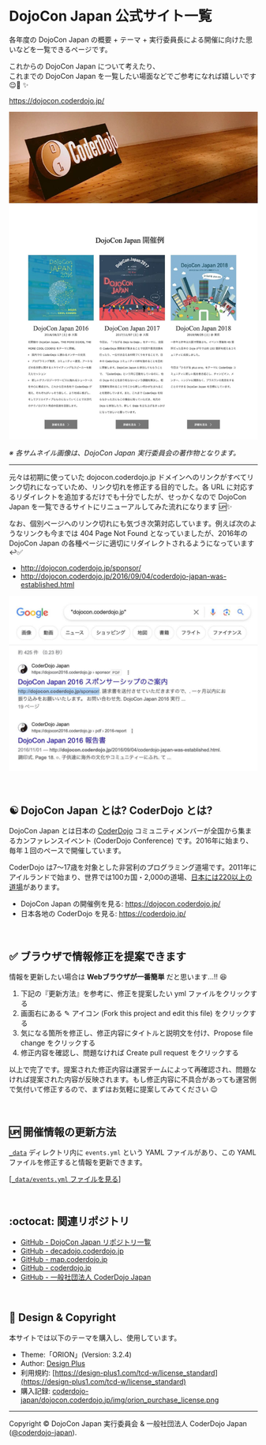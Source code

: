 # DojoCon Japan 公式サイト一覧

各年度の DojoCon Japan の概要 + テーマ + 実行委員長による開催に向けた思いなどを一覧できるページです。

これからの DojoCon Japan について考えたり、   
これまでの DojoCon Japan を一覧したい場面などでご参考になれば嬉しいです 😌💭 ✨

https://dojocon.coderdojo.jp/

[![DojoCon Japan 開催例](https://github.com/coderdojo-japan/dojocon.coderdojo.jp/blob/main/img/screenshot.jpg)](https://dojocon.coderdojo.jp/)

_※ 各サムネイル画像は、DojoCon Japan 実行委員会の著作物となります。_

-----

元々は初期に使っていた dojocon.coderdojo.jp ドメインへのリンクがすべてリンク切れになっていため、リンク切れを修正する目的でした。各 URL に対応するリダイレクトを追加するだけでも十分でしたが、せっかくなので DojoCon Japan を一覧できるサイトにリニューアルしてみた流れになります 🆙✨

なお、個別ページへのリンク切れにも気づき次第対応しています。例えば次のようなリンクも今までは 404 Page Not Found となっていましたが、2016年の DojoCon Japan の各種ページに適切にリダイレクトされるようになっています ↩️✅

- http://dojocon.coderdojo.jp/sponsor/
- http://dojocon.coderdojo.jp/2016/09/04/coderdojo-japan-was-established.html

[![Google 検索 - "dojocon.coderdojo.jp"](https://github.com/coderdojo-japan/dojocon.coderdojo.jp/blob/main/img/google-search-result.jpg)](https://www.google.com/search?q=%22dojocon.coderdojo.jp%22)

<br>

## :yin_yang: DojoCon Japan とは? CoderDojo とは?

DojoCon Japan とは日本の [CoderDojo](https://github.com/coderdojo-japan) コミュニティメンバーが全国から集まるカンファレンスイベント (CoderDojo Conference) です。2016年に始まり、毎年１回のペースで開催しています。

CoderDojo は7〜17歳を対象とした非営利のプログラミング道場です。2011年にアイルランドで始まり、世界では100カ国・2,000の道場、[日本には220以上の道場](https://coderdojo.jp/)があります。

- DojoCon Japan の開催例を見る: https://dojocon.coderdojo.jp/
- 日本各地の CoderDojo を見る:  https://coderdojo.jp/

<br>

## :white_check_mark: ブラウザで情報修正を提案できます

情報を更新したい場合は **Webブラウザが一番簡単** だと思います...!! 😆

1. 下記の『更新方法』を参考に、修正を提案したい yml ファイルをクリックする
2. 画面右にある ✎ アイコン (Fork this project and edit this file) をクリックする
3. 気になる箇所を修正し、修正内容にタイトルと説明文を付け、Propose file change をクリックする
4. 修正内容を確認し、問題なければ Create pull request をクリックする

以上で完了です。提案された修正内容は運営チームによって再確認され、問題なければ提案された内容が反映されます。もし修正内容に不具合があっても運営側で気付いて修正するので、まずはお気軽に提案してみてください :wink:

<br>

## :up: 開催情報の更新方法

[`_data`](https://github.com/coderdojo-japan/dojocon.coderdojo.jp/tree/main/_data) ディレクトリ内に `events.yml` という YAML ファイルがあり、この YAML ファイルを修正すると情報を更新できます。

\[[`_data/events.yml` ファイルを見る](https://github.com/coderdojo-japan/dojocon.coderdojo.jp/blob/main/_data/events.yml)\]

<br>

## :octocat: 関連リポジトリ

- [GitHub - DojoCon Japan リポジトリ一覧](https://github.com/search?q=org%3Acoderdojo-japan+dojocon&type=repositories)
- [GitHub - decadojo.coderdojo.jp](https://github.com/coderdojo-japan/decadojo.coderdojo.jp)
- [GitHub - map.coderdojo.jp](https://github.com/coderdojo-japan/map.coderdojo.jp)
- [GitHub - coderdojo.jp](https://github.com/coderdojo-japan/coderdojo.jp)
- [GitHub - 一般社団法人 CoderDojo Japan](https://github.com/coderdojo-japan)

<br>

## :art: Design & Copyright

本サイトでは以下のテーマを購入し、使用しています。

- Theme:「ORION」(Version: 3.2.4)
- Author: [Design Plus](http://design-plus1.com/tcd-w/)
- 利用規約: [https://design-plus1.com/tcd-w/license_standard](https://design-plus1.com/tcd-w/license_standard)
- 購入記録: [coderdojo-japan/dojocon.coderdojo.jp/img/orion_purchase_license.png](https://github.com/coderdojo-japan/dojocon.coderdojo.jp/blob/main/img/orion_purchase_license.png)

-----

Copyright ©  DojoCon Japan 実行委員会 & 一般社団法人 CoderDojo Japan ([@coderdojo-japan](https://github.com/coderdojo-japan)).
